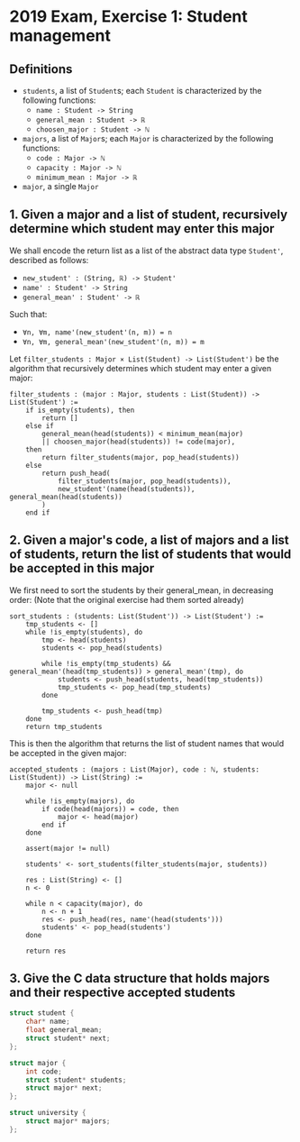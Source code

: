 # 2019 Exam, Exercise 1: Student management

## Definitions

- `students`, a list of `Student`s; each `Student` is characterized by the following functions:
  - `name : Student -> String`
  - `general_mean : Student -> ℝ`
  - `choosen_major : Student -> ℕ`
- `majors`, a list of `Major`s; each `Major` is characterized by the following functions:
  - `code : Major -> ℕ`
  - `capacity : Major -> ℕ`
  - `minimum_mean : Major -> ℝ`
- `major`, a single `Major`

## 1. Given a major and a list of student, recursively determine which student may enter this major

We shall encode the return list as a list of the abstract data type `Student'`, described as follows:

- `new_student' : (String, ℝ) -> Student'`
- `name' : Student' -> String`
- `general_mean' : Student' -> ℝ`

Such that:

- `∀n, ∀m, name'(new_student'(n, m)) = n`
- `∀n, ∀m, general_mean'(new_student'(n, m)) = m`

Let `filter_students : Major × List(Student) -> List(Student')` be the algorithm that recursively determines which student may enter a given major:

```
filter_students : (major : Major, students : List(Student)) -> List(Student') :=
    if is_empty(students), then
        return []
    else if
        general_mean(head(students)) < minimum_mean(major)
        || choosen_major(head(students)) != code(major),
    then
        return filter_students(major, pop_head(students))
    else
        return push_head(
            filter_students(major, pop_head(students)),
            new_student'(name(head(students)), general_mean(head(students))
        )
    end if
```

## 2. Given a major's code, a list of majors and a list of students, return the list of students that would be accepted in this major

We first need to sort the students by their general_mean, in decreasing order:
(Note that the original exercise had them sorted already)

```
sort_students : (students: List(Student')) -> List(Student') :=
    tmp_students <- []
    while !is_empty(students), do
        tmp <- head(students)
        students <- pop_head(students)

        while !is_empty(tmp_students) && general_mean'(head(tmp_students)) > general_mean'(tmp), do
            students <- push_head(students, head(tmp_students))
            tmp_students <- pop_head(tmp_students)
        done

        tmp_students <- push_head(tmp)
    done
    return tmp_students
```

This is then the algorithm that returns the list of student names that would be accepted in the given major:

```
accepted_students : (majors : List(Major), code : ℕ, students: List(Student)) -> List(String) :=
    major <- null

    while !is_empty(majors), do
        if code(head(majors)) = code, then
            major <- head(major)
        end if
    done

    assert(major != null)

    students' <- sort_students(filter_students(major, students))

    res : List(String) <- []
    n <- 0

    while n < capacity(major), do
        n <- n + 1
        res <- push_head(res, name'(head(students')))
        students' <- pop_head(students')
    done

    return res
```

## 3. Give the C data structure that holds majors and their respective accepted students

```c
struct student {
    char* name;
    float general_mean;
    struct student* next;
};

struct major {
    int code;
    struct student* students;
    struct major* next;
};

struct university {
    struct major* majors;
};
```
